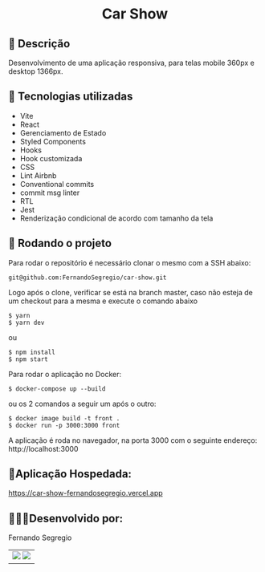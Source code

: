 <h1 align="center">Car Show</h1>

## :memo: Descrição
Desenvolvimento de uma aplicação responsiva, para telas mobile 360px e desktop 1366px.

## :wrench: Tecnologias utilizadas
* Vite
* React
* Gerenciamento de Estado
* Styled Components
* Hooks
* Hook customizada
* CSS
* Lint Airbnb
* Conventional commits
* commit msg linter
* RTL
* Jest
* Renderização condicional de acordo com tamanho da tela


## :rocket: Rodando o projeto
Para rodar o repositório é necessário clonar o mesmo com a SSH abaixo:
```
git@github.com:FernandoSegregio/car-show.git
```
Logo após o clone, verificar se está na branch master, caso não esteja de um checkout para a mesma e execute o comando abaixo

```
$ yarn
$ yarn dev
```
ou

```
$ npm install
$ npm start
```
Para rodar o aplicação no Docker:
```
$ docker-compose up --build
```
ou os 2 comandos a seguir um após o outro:

```
$ docker image build -t front . 
$ docker run -p 3000:3000 front
```

A aplicação é roda no navegador, na porta 3000 com o seguinte endereço: http://localhost:3000

## :rocket:Aplicação Hospedada:
https://car-show-fernandosegregio.vercel.app

## 👨🏻‍💻Desenvolvido por:

Fernando Segregio

<table>
  <tr>
    <td align="center">
       <a href="www.linkedin.com/in/fernando-segregio" target="_blank"><img src="https://img.shields.io/badge/-LinkedIn-%230077B5?style=for-the-badge&logo=linkedin&logoColor=white"       target="_blank"></a> 
  <a href = "mailto:segregio@gmail.com"><img src="https://img.shields.io/badge/-Gmail-%23333?style=for-the-badge&logo=gmail&logoColor=white" target="_blank"></a>
      </a>
    </td>
  </tr>
</table>

